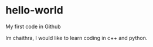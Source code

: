 # hello-world
My first code in Github

Im chaithra, I would like to learn coding in c++ and python.
